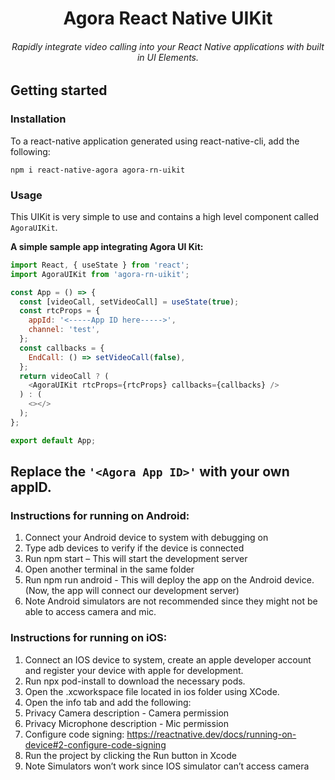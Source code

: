<div style="text-align:center">
<h1> Agora React Native UIKit</h1>
<h6>Rapidly integrate video calling into your React Native applications with built in UI Elements.</h6>
</div>

## Getting started

### Installation

To a react-native application generated using react-native-cli, add the following:

```
npm i react-native-agora agora-rn-uikit
```

### Usage

This UIKit is very simple to use and contains a high level component called `AgoraUIKit`.

**A simple sample app integrating Agora UI Kit:**
```javascript
import React, { useState } from 'react';
import AgoraUIKit from 'agora-rn-uikit';

const App = () => {
  const [videoCall, setVideoCall] = useState(true);
  const rtcProps = {
    appId: '<-----App ID here----->',
    channel: 'test',
  };
  const callbacks = {
    EndCall: () => setVideoCall(false),
  };
  return videoCall ? (
    <AgoraUIKit rtcProps={rtcProps} callbacks={callbacks} />
  ) : (
    <></>
  );
};

export default App;
```


## Replace the `'<Agora App ID>'` with your own appID.

###  Instructions for running on Android:
  
1. Connect your Android device to system with debugging on 
2. Type adb devices to verify if the device is connected 
3. Run npm start – This will start the development server 
4. Open another terminal in the same folder 
5. Run npm run android - This will deploy the app on the Android device. (Now, the app will connect our development server)
6. Note Android simulators are not recommended since they might not be able to access camera and mic.
  
### Instructions for running on iOS:
  
1. Connect an IOS device to system, create an apple developer account and register your device with apple for development.
2. Run npx pod-install to download the necessary pods.
3. Open the .xcworkspace file located in ios folder using XCode.
4. Open the info tab and add the following: 
5. Privacy Camera description - Camera permission
6. Privacy Microphone description - Mic permission
7. Configure code signing: https://reactnative.dev/docs/running-on-device#2-configure-code-signing
8. Run the project by clicking the Run button in Xcode 
9. Note Simulators won’t work since IOS simulator can’t access camera
